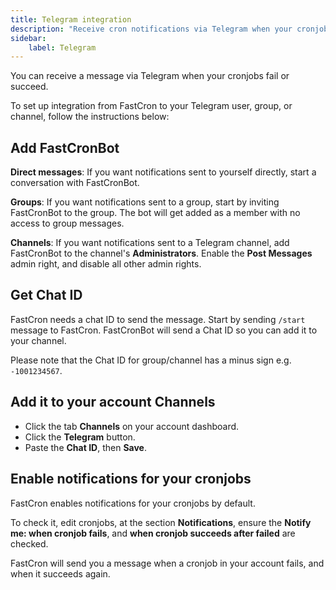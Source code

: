 ```yaml
---
title: Telegram integration
description: "Receive cron notifications via Telegram when your cronjobs fail or succeed."
sidebar:
    label: Telegram
---
```


You can receive a message via Telegram when your cronjobs fail or succeed.

To set up integration from FastCron to your Telegram user, group, or channel, follow the instructions below:

## Add FastCronBot

**Direct messages**: If you want notifications sent to yourself directly, start a conversation with FastCronBot.

**Groups**: If you want notifications sent to a group, start by inviting FastCronBot to the group.
The bot will get added as a member with no access to group messages.

**Channels**: If you want notifications sent to a Telegram channel, add FastCronBot to the channel's **Administrators**.
Enable the **Post Messages** admin right, and disable all other admin rights.

## Get Chat ID

FastCron needs a chat ID to send the message. Start by sending `/start` message to FastCron.
FastCronBot will send a Chat ID so you can add it to your channel.

Please note that the Chat ID for group/channel has a minus sign e.g. `-1001234567`.

## Add it to your account Channels

- Click the tab **Channels** on your account dashboard.
- Click the **Telegram** button.
- Paste the **Chat ID**, then **Save**.

## Enable notifications for your cronjobs
FastCron enables notifications for your cronjobs by default.

To check it, edit cronjobs, at the section **Notifications**,
ensure the **Notify me: when cronjob fails**, and **when cronjob succeeds after failed** are checked.

FastCron will send you a message when a cronjob in your account fails, and when it succeeds again.